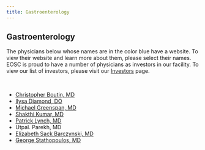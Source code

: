 ```yaml
---
title: Gastroenterology
---
```


<section id="content">
	<div class="container_24">
		<div class="grid_24">
			<div class="wrapper">
				<div class="grid_17 alpha rt-ident-bot-1">
					<div class="rt-inner-ident-3">
						<h2 class="ident-bot-3">Gastroenterology</h2>
						<div class="line ident-bot-13"></div>
					<div class="wrapper ident-bot-5">
					<p>The physicians below whose names are in the color blue have a website.  To view their website and learn more about them, please select their names. EOSC is proud to have a number of physicians as investors in our facility. To view our list of investors, please visit our <a href="/patients/investors">Investors</a> page.</p>
					<p>&nbsp;</p>
							<div class="grid_8 alpha rt-ident-bot-2">
								<div class="wrapper ident-bot-15"></div>
								<ul class="list-2">
									<li><a href="http://www.elmhurstclinic.org" target="_blank">Christopher Boutin, MD</a></li>
									<li><a href="http://www.elmhurstclinic.org" target="_blank">Ilysa Diamond, DO</a></li>
									<li><a href="http://www.elmhurstclinic.org" target="_blank">Michael Greenspan, MD</a></li>
									<li><a href="https://www.eehealth.org/find-a-doctor/d/dharan-kumar-s" target="_blank">Shakthi Kumar, MD</a></li>
									<li><a href="http://www.elmhurstclinic.org" target="_blank">Patrick Lynch, MD</a></li>
									<li>Utpal. Parekh, MD</li>
									<li><a href="http://www.elmhurstclinic.org" target="_blank">Elizabeth Sack Barczynski, MD</a></li>
									<li><a href="http://www.elmhurstclinic.org" target="_blank">George Stathopoulos, MD</a></li>
								</ul>
							</div>
							<div class="grid_8 omega">
								<div class="wrapper ident-bot-15"></div>
							</div>
						</div>
					</div>
				</div>